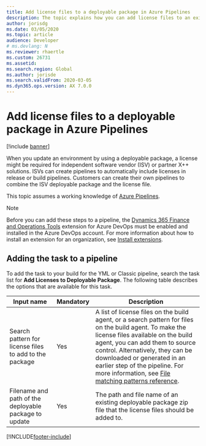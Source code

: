 ```yaml
---
title: Add license files to a deployable package in Azure Pipelines
description: The topic explains how you can add license files to an existing software deployable package when you run build automation in Microsoft Azure DevOps.
author: jorisdg
ms.date: 03/05/2020
ms.topic: article
audience: Developer
# ms.devlang: N
ms.reviewer: rhaertle
ms.custom: 26731
ms.assetid:
ms.search.region: Global
ms.author: jorisde
ms.search.validFrom: 2020-03-05
ms.dyn365.ops.version: AX 7.0.0
---
```


# Add license files to a deployable package in Azure Pipelines

[!include [banner](../includes/banner.md)]

When you update an environment by using a deployable package, a license might be required for independent software vendor (ISV) or partner X++ solutions. ISVs can create pipelines to automatically include licenses in release or build pipelines. Customers can create their own pipelines to combine the ISV deployable package and the license file.

This topic assumes a working knowledge of [Azure Pipelines](/azure/devops/pipelines/get-started/pipelines-get-started).

> [!NOTE]
> Before you can add these steps to a pipeline, the [Dynamics 365 Finance and Operations Tools](https://marketplace.visualstudio.com/items?itemName=Dyn365FinOps.dynamics365-finops-tools) extension for Azure DevOps must be enabled and installed in the Azure DevOps account. For more information about how to install an extension for an organization, see [Install extensions](/azure/devops/marketplace/install-extension).

## Adding the task to a pipeline

To add the task to your build for the YML or Classic pipeline, search the task list for **Add Licenses to Deployable Package**. The following table describes the options that are available for this task.

| Input name | Mandatory | Description |
| --- | --- | --- |
| Search pattern for license files to add to the package | Yes | A list of license files on the build agent, or a search pattern for files on the build agent. To make the license files available on the build agent, you can add them to source control. Alternatively, they can be downloaded or generated in an earlier step of the pipeline. For more information, see [File matching patterns reference](/azure/devops/pipelines/tasks/file-matching-patterns). |
| Filename and path of the deployable package to update | Yes | The path and file name of an existing deployable package zip file that the license files should be added to. |


[!INCLUDE[footer-include](../../../includes/footer-banner.md)]